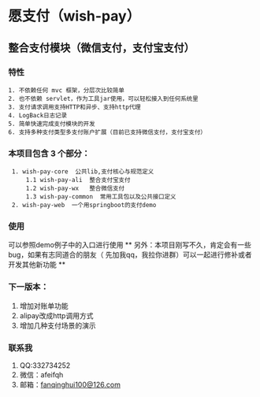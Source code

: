 
# 愿支付（wish-pay）

## 整合支付模块（微信支付，支付宝支付）

### 特性

    1. 不依赖任何 mvc 框架，分层次比较简单
    2. 也不依赖 servlet，作为工具jar使用，可以轻松接入到任何系统里
    3. 支付请求调用支持HTTP和异步、支持http代理
    4. LogBack日志记录
    5. 简单快速完成支付模块的开发
    6. 支持多种支付类型多支付账户扩展（目前已支持微信支付，支付宝支付）
    
### 本项目包含 3 个部分：

     1. wish-pay-core  公共lib,支付核心与规范定义
         1.1 wish-pay-ali  整合支付宝支付
         1.2 wish-pay-wx   整合微信支付
         1.3 wish-pay-common  常用工具包以及公共接口定义
     2. wish-pay-web  一个用springboot的支付demo
   

### 使用
可以参照demo例子中的入口进行使用
** 另外：本项目刚写不久，肯定会有一些bug，如果有志同道合的朋友（ 先加我qq，我拉你进群）可以一起进行修补或者开发其他新功能 **

### 下一版本：
1. 增加对账单功能
2. alipay改成http调用方式
3. 增加几种支付场景的演示

### 联系我
1. QQ:332734252
2. 微信：afeifqh
3. 邮箱：fanqinghui100@126.com

